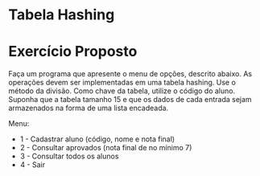 # Tabela Hashing

# Exercício Proposto

Faça um programa que apresente o menu de opções, descrito abaixo.
As operações devem ser implementadas em uma tabela hashing. Use o método da divisão.
Como chave da tabela, utilize o código do aluno.
Suponha que a tabela tamanho 15 e que os dados de cada entrada sejam armazenados na forma de uma lista encadeada.
 
   Menu:
 * 1 - Cadastrar aluno (código, nome e nota final)
 * 2 - Consultar aprovados (nota final de no mínimo 7)
 * 3 - Consultar todos os alunos
 * 4 - Sair
